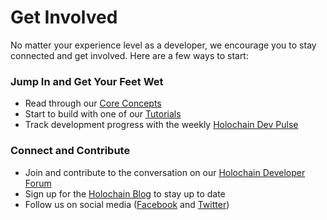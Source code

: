 # Get Involved

No matter your experience level as a developer, we encourage you to stay connected and get involved. Here are a few ways to start:

### Jump In and Get Your Feet Wet

* Read through our [Core Concepts](/concepts/)
* Start to build with one of our [Tutorials](/tutorials/)
* Track development progress with the weekly [Holochain Dev Pulse](https://blog.holochain.org/tag/dev-pulse/)

### Connect and Contribute

* Join and contribute to the conversation on our [Holochain Developer Forum](https://forum.holochain.org/)
* Sign up for the [Holochain Blog](http://blog.holochain.org#subscribe) to stay up to date
* Follow us on social media ([Facebook](https://www.facebook.com/holochain.design) and [Twitter](https://www.facebook.com/holochain.design))
